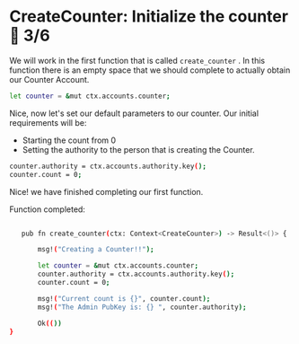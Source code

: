 # CreateCounter: Initialize the counter 👀 3/6

We will work in the first function that is called ```create_counter``` . In this function there is an empty space that we should complete to actually obtain our Counter Account. 

```bash
let counter = &mut ctx.accounts.counter;
```
Nice, now let's set our default parameters to our counter. Our initial requirements will be: 
- Starting the count from 0
- Setting the authority to the person that is creating the Counter.

```bash
counter.authority = ctx.accounts.authority.key();
counter.count = 0;
```

Nice! we have finished completing our first function. 

Function completed:

 ```bash

    pub fn create_counter(ctx: Context<CreateCounter>) -> Result<()> {

        msg!("Creating a Counter!!");

        let counter = &mut ctx.accounts.counter;
        counter.authority = ctx.accounts.authority.key();
        counter.count = 0;

        msg!("Current count is {}", counter.count);
        msg!("The Admin PubKey is: {} ", counter.authority);

        Ok(())
 }
 ```